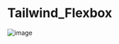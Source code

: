 # Tailwind_Flexbox

![image](https://user-images.githubusercontent.com/107798171/218793691-f6cb2f8b-66c0-4704-96e1-7ab9f4906bda.png)
